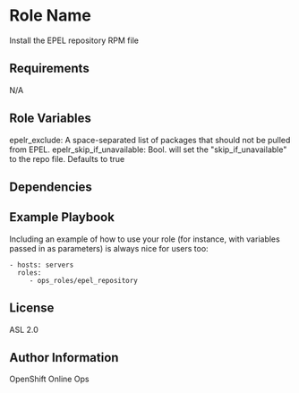 Role Name
=========

Install the EPEL repository RPM file

Requirements
------------

N/A

Role Variables
--------------

epelr_exclude: A space-separated list of packages that should not be pulled from EPEL.
epelr_skip_if_unavailable: Bool.  will set the "skip_if_unavailable" to the repo file. Defaults to true

Dependencies
------------


Example Playbook
----------------

Including an example of how to use your role (for instance, with variables passed in as parameters) is always nice for users too:

    - hosts: servers
      roles:
         - ops_roles/epel_repository

License
-------

ASL 2.0

Author Information
------------------

OpenShift Online Ops
